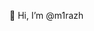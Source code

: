 👋 Hi, I’m @m1razh

<!---
m1razh/m1razh is a ✨ special ✨ repository because its `README.md` (this file) appears on your GitHub profile.
You can click the Preview link to take a look at your changes.
--->
